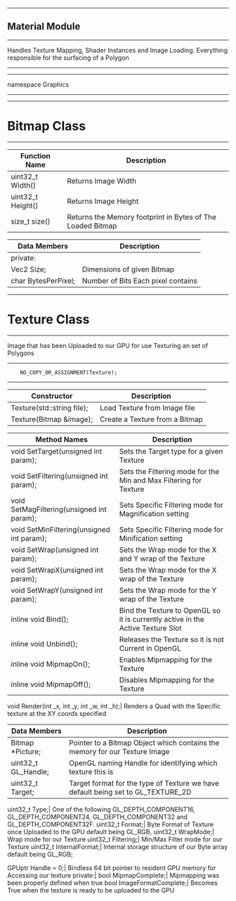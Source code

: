 ___
## Material Module
___
 Handles Texture Mapping, Shader Instances and Image Loading. Everything responsible for the surfacing of a Polygon
___



___
namespace Graphics
___

___
# Bitmap Class
___

Function Name | Description
--------------|----------------
 uint32_t Width()| Returns Image Width  
 uint32_t Height()| Returns Image Height  
 size_t size() | Returns the Memory footprint in Bytes of The Loaded Bitmap

 Data Members | Description
 -------------|---------------
private:|
Vec2 Size;| Dimensions of given Bitmap
char BytesPerPixel;| Number of Bits Each pixel contains



___
# Texture Class
___
 Image that has been Uploaded to our GPU for use Texturing an set of Polygons
___
		NO_COPY_OR_ASSIGNMENT(Texture);
___

Constructor | Description
------------|--------------
Texture(std::string file);| Load Texture from Image file
Texture(Bitmap &image);| Create a Texture from a Bitmap

Method Names| Description
------------|----------------
void SetTarget(unsigned int param);| Sets the Target type for a given Texture
void SetFiltering(unsigned int param);| Sets the Filtering mode for the Min and Max Filtering for Texture
void SetMagFiltering(unsigned int param);| Sets Specific Filtering mode for Magnification setting
void SetMinFiltering(unsigned int param);| Sets Specific Filtering mode for Minification setting
void SetWrap(unsigned int param);| Sets the Wrap mode for the X and Y wrap of the Texture
void SetWrapX(unsigned int param);|Sets the Wrap mode for the X wrap of the Texture
void SetWrapY(unsigned int param);|Sets the Wrap mode for the Y wrap of the Texture
inline void Bind();| Bind the Texture to OpenGL so it is currently active in the Active Texture Slot
inline void Unbind();| Releases the Texture so it is not Current in OpenGL
inline void MipmapOn();| Enables Mipmapping for the Texture
inline void MipmapOff();| Disables Mipmapping for the Texture

void Render(int _x, int _y, int _w, int _h);| Renders a Quad with the Specific texture at the XY coords specified

Data Members|  Description
------------|-----------
Bitmap *Picture;| Pointer to a Bitmap Object which contains the memory for our Texture Image
uint32_t GL_Handle;| OpenGL naming Handle for identifying which texture this is
uint32_t Target;|  Target format for the type of Texture we have default being set to  GL_TEXTURE_2D

uint32_t Type;| One of the following GL_DEPTH_COMPONENT16, GL_DEPTH_COMPONENT24, GL_DEPTH_COMPONENT32 and GL_DEPTH_COMPONENT32F.
uint32_t Format;| Byte Format of Texture once Uploaded to the GPU default being GL_RGB,
uint32_t WrapMode;| Wrap mode for our Texture
uint32_t Filtering;| Min/Max Filter mode for our Texture
uint32_t InternalFormat;| Internal storage structure of our Byte array default being GL_RGB;

GPUptr Handle = 0;| Bindless 64 bit pointer to resident GPU memory for Accessing our texture
private:|
bool MipmapComplete;| Mipmapping was been properly defined when true
bool ImageFormatComplete;| Becomes True when the texture is ready to be uploaded to the GPU

